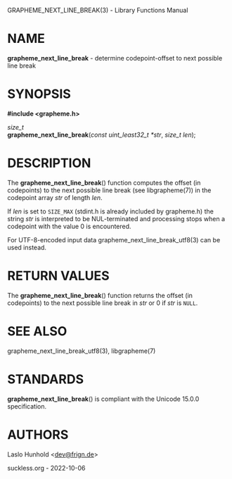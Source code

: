 GRAPHEME\_NEXT\_LINE\_BREAK(3) - Library Functions Manual

# NAME

**grapheme\_next\_line\_break** - determine codepoint-offset to next possible line break

# SYNOPSIS

**#include &lt;grapheme.h>**

*size\_t*  
**grapheme\_next\_line\_break**(*const uint\_least32\_t \*str*, *size\_t len*);

# DESCRIPTION

The
**grapheme\_next\_line\_break**()
function computes the offset (in codepoints) to the next possible line
break (see
libgrapheme(7))
in the codepoint array
*str*
of length
*len*.

If
*len*
is set to
`SIZE_MAX`
(stdint.h is already included by grapheme.h) the string
*str*
is interpreted to be NUL-terminated and processing stops when
a codepoint with the value 0 is encountered.

For UTF-8-encoded input
data
grapheme\_next\_line\_break\_utf8(3)
can be used instead.

# RETURN VALUES

The
**grapheme\_next\_line\_break**()
function returns the offset (in codepoints) to the next possible line
break in
*str*
or 0 if
*str*
is
`NULL`.

# SEE ALSO

grapheme\_next\_line\_break\_utf8(3),
libgrapheme(7)

# STANDARDS

**grapheme\_next\_line\_break**()
is compliant with the Unicode 15.0.0 specification.

# AUTHORS

Laslo Hunhold &lt;[dev@frign.de](mailto:dev@frign.de)&gt;

suckless.org - 2022-10-06
